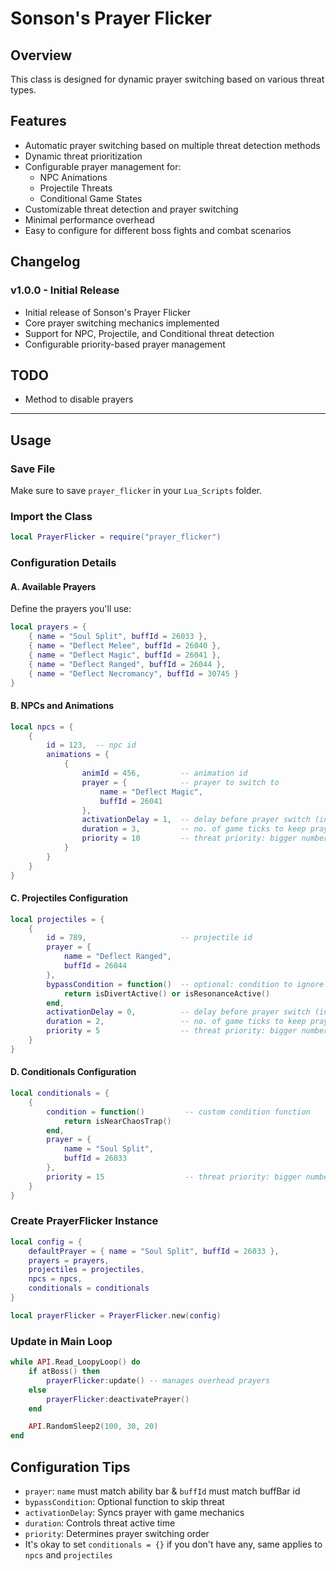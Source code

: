 # Sonson's Prayer Flicker

## Overview
This class is designed for dynamic prayer switching based on various threat types.

## Features
- Automatic prayer switching based on multiple threat detection methods
- Dynamic threat prioritization
- Configurable prayer management for:
  - NPC Animations
  - Projectile Threats
  - Conditional Game States
- Customizable threat detection and prayer switching
- Minimal performance overhead
- Easy to configure for different boss fights and combat scenarios

## Changelog
### v1.0.0 - Initial Release
- Initial release of Sonson's Prayer Flicker
- Core prayer switching mechanics implemented
- Support for NPC, Projectile, and Conditional threat detection
- Configurable priority-based prayer management

## TODO
- Method to disable prayers
---
## Usage

### Save File
Make sure to save `prayer_flicker` in your `Lua_Scripts` folder.

### Import the Class
```lua
local PrayerFlicker = require("prayer_flicker")
```

### Configuration Details

#### A. Available Prayers
Define the prayers you'll use:
```lua
local prayers = {
    { name = "Soul Split", buffId = 26033 },
    { name = "Deflect Melee", buffId = 26040 },
    { name = "Deflect Magic", buffId = 26041 },
    { name = "Deflect Ranged", buffId = 26044 },
    { name = "Deflect Necromancy", buffId = 30745 }
}
```

#### B. NPCs and Animations
```lua
local npcs = {
    {
        id = 123,  -- npc id
        animations = {
            {
                animId = 456,         -- animation id
                prayer = {            -- prayer to switch to
                    name = "Deflect Magic", 
                    buffId = 26041
                },
                activationDelay = 1,  -- delay before prayer switch (in game ticks)
                duration = 3,         -- no. of game ticks to keep prayer active
                priority = 10         -- threat priority: bigger numbers get priority
            }
        }
    }
}
```

#### C. Projectiles Configuration
```lua
local projectiles = {
    {
        id = 789,                     -- projectile id
        prayer = {
            name = "Deflect Ranged", 
            buffId = 26044
        },
        bypassCondition = function()  -- optional: condition to ignore this projectile
            return isDivertActive() or isResonanceActive()
        end,
        activationDelay = 0,          -- delay before prayer switch (in game ticks)
        duration = 2,                 -- no. of game ticks to keep prayer active
        priority = 5                  -- threat priority: bigger numbers get priority
    }
}
```

#### D. Conditionals Configuration
```lua
local conditionals = {
    {
        condition = function()         -- custom condition function
            return isNearChaosTrap()
        end,
        prayer = {
            name = "Soul Split", 
            buffId = 26033
        },
        priority = 15                  -- threat priority: bigger numbers get priority
    }
}
```

### Create PrayerFlicker Instance
```lua
local config = {
    defaultPrayer = { name = "Soul Split", buffId = 26033 },
    prayers = prayers,
    projectiles = projectiles,
    npcs = npcs,
    conditionals = conditionals
}

local prayerFlicker = PrayerFlicker.new(config)
```

### Update in Main Loop
```lua
while API.Read_LoopyLoop() do
    if atBoss() then
        prayerFlicker:update() -- manages overhead prayers
    else
        prayerFlicker:deactivatePrayer()
    end

    API.RandomSleep2(100, 30, 20)
end
```

## Configuration Tips
- `prayer`: `name` must match ability bar & `buffId` must match buffBar id
- `bypassCondition`: Optional function to skip threat
- `activationDelay`: Syncs prayer with game mechanics
- `duration`: Controls threat active time
- `priority`: Determines prayer switching order
- It's okay to set `conditionals = {}` if you don't have any, same applies to `npcs` and `projectiles`
